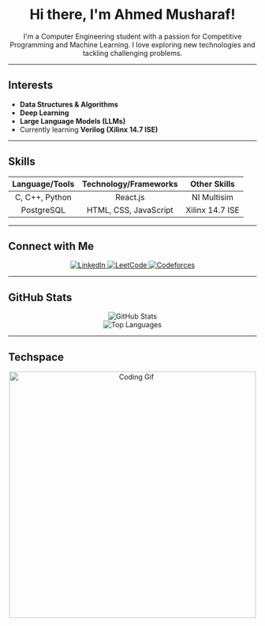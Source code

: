 <!-- Header -->
<h1 align="center">Hi there, I'm Ahmed Musharaf!</h1>

<!-- Introduction -->
<p align="center">
  I'm a Computer Engineering student with a passion for Competitive Programming and Machine Learning. I love exploring new technologies and tackling challenging problems.
</p>

---

<!-- Interests Section -->
## Interests
- **Data Structures & Algorithms**
- **Deep Learning**
- **Large Language Models (LLMs)**
- Currently learning **Verilog (Xilinx 14.7 ISE)**

---

<!-- Skills Section -->
## Skills

| Language/Tools | Technology/Frameworks | Other Skills |
| :---: | :---: | :---: |
| C, C++, Python | React.js | NI Multisim |
| PostgreSQL | HTML, CSS, JavaScript | Xilinx 14.7 ISE |

---

<!-- Contact Section -->
## Connect with Me

<p align="center">
  <a href="https://www.linkedin.com/in/ahmedmusharaf/">
    <img src="https://img.shields.io/badge/LinkedIn-Connect-blue" alt="LinkedIn" />
  </a>
  <a href="https://leetcode.com/u/ahmedxgram/">
  <img src="https://img.shields.io/badge/LeetCode-Profile-orange?logo=leetcode" alt="LeetCode" />
  </a>
  <a href="https://codeforces.com/profile/faded_AM">
    <img src="https://img.shields.io/badge/Codeforces-Profile-orange" alt="Codeforces" />
  </a>
</p>

---

<!-- GitHub Stats Section -->
## GitHub Stats

<p align="center">
  <img src="https://github-readme-stats.vercel.app/api?username=ahmedmusharaf31&show_icons=true&theme=radical" alt="GitHub Stats" />
  <br />
  <img src="https://github-readme-stats.vercel.app/api/top-langs/?username=ahmedmusharaf31&layout=compact" alt="Top Languages" />
</p>

---

<!-- Techspace Section -->
## Techspace

<p align="center">
  <img src="https://media.giphy.com/media/ZVik7pBtu9dNS/giphy.gif" alt="Coding Gif" width="500"/>
</p>
